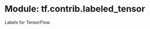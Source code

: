 <div itemscope itemtype="http://developers.google.com/ReferenceObject">
<meta itemprop="name" content="tf.contrib.labeled_tensor" />
<meta itemprop="path" content="Stable" />
</div>

# Module: tf.contrib.labeled_tensor

Labels for TensorFlow.

